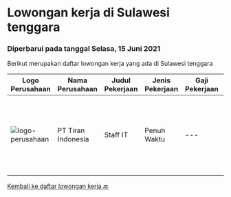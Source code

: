 
  # Lowongan kerja di Sulawesi tenggara

  ### Diperbarui pada tanggal Selasa, 15 Juni 2021

  Berikut merupakan daftar lowongan kerja yang ada di Sulawesi tenggara

  |Logo Perusahaan | Nama Perusahaan | Judul Pekerjaan | Jenis Pekerjaan | Gaji Pekerjaan | Lokasi | Deskripsi | Tanggal diunggah | Pranala |
  | -------------- | --------------- | --------------- | --------- | --------- | -------------- | ------- | ----------- | ----------- |
  |![logo-perusahaan](https://image-service-cdn.seek.com.au/d83325a9fe333726cfba6fd80aed6dfd39727562/ee4dce1061f3f616224767ad58cb2fc751b8d2dc)|PT Tiran Indonesia|Staff IT|Penuh Waktu|---|Kendari|1. Melakukan instalasi hardware, system atau software baru yang digunakaan dalam jaringan.2. Melakukan instalasi, konfigurasi, dan perawatan layanan...|Kamis, 03 Juni 2021|https://www.jobstreet.co.id/id/job/staff-it-3546527?token=0~3b0ef407-22ef-4297-ab39-20f58eb70a7e&sectionRank=1&jobId=jobstreet-id-job-3546527|


  [Kembali ke daftar lowongan kerja 🔙](../README.md#daftar-lowongan-kerja)
  